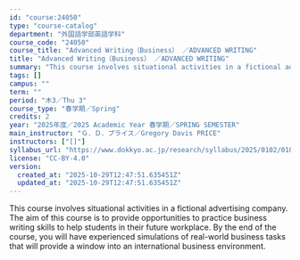 ```yaml
---
id: "course:24050"
type: "course-catalog"
department: "外国語学部英語学科"
course_code: "24050"
course_title: "Advanced Writing（Business） ／ADVANCED WRITING"
title: "Advanced Writing（Business） ／ADVANCED WRITING"
summary: "This course involves situational activities in a fictional advertising company. The aim of this course is to provide opp…"
tags: []
campus: ""
term: ""
period: "木3／Thu 3"
course_type: "春学期／Spring"
credits: 2
year: "2025年度／2025 Academic Year 春学期／SPRING SEMESTER"
main_instructor: "Ｇ．Ｄ．プライス／Gregory Davis PRICE"
instructors: ["[]"]
syllabus_url: "https://www.dokkyo.ac.jp/research/syllabus/2025/0102/0102_24050_ja_JP.html"
license: "CC-BY-4.0"
version:
  created_at: "2025-10-29T12:47:51.635451Z"
  updated_at: "2025-10-29T12:47:51.635451Z"
---
```

This course involves situational activities in a fictional advertising company. The aim of this course is to provide opportunities to practice business writing skills to help students in their future workplace. By the end of the course, you will have experienced simulations of real-world business tasks that will provide a window into an international business environment.
